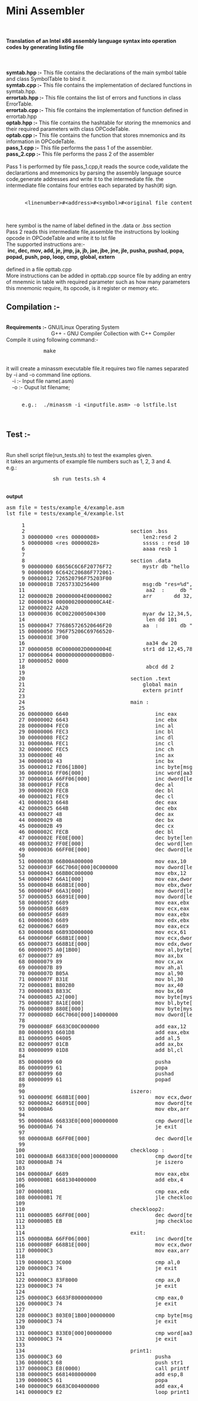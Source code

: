 <h1>Mini Assembler</h1>
<br/>
<h4>Translation of an Intel x86 assembly language syntax into operation codes by generating listing file</h4>
<br/>
<br/>
<strong>symtab.hpp :-</strong> This file contains the declarations of the main symbol table and class SymbolTable to bind it.
<br/>
<strong>symtab.cpp :-</strong> This file contains the implementation of declared functions in symtab.hpp.
<br/>
<strong>errortab.hpp :-</strong> This file contains the list of errors and functions in class ErrorTable.
<br/>
<strong>errortab.cpp :-</strong> This file contains the implementation of function defined in errortab.hpp
<br/>
<strong>optab.hpp :-</strong> This file contains the hashtable for storing the mnemonics and their required parameters with class OPCodeTable.
<br/>
<strong>optab.cpp :-</strong> This file contains the function that stores mnemonics and its information in OPCodeTable.
<br/>
<strong>pass_1.cpp :-</strong> This file performs the pass 1 of the assembler.
<br/>
<strong>pass_2.cpp :-</strong> This file performs the pass 2 of the assembler
<br/> 
<br/>
Pass 1 is performed by file pass_1.cpp,it reads the source code,validate the declarartions and mnemonics by parsing the assembly language source code,generate addresses and write it to the intermediate file.
the intermediate file contains four entries each separated by hash(#) sign.
<br/><br/>
<pre>
&nbsp;&nbsp;&nbsp;&nbsp;  &lt;linenumber&gt;#&lt;address&gt;#&lt;symbol&gt;#&lt;original_file_content&gt;#
</pre>
<br/>

here symbol is the name of label defined in the .data or .bss section
<br/>
Pass 2 reads this intermediate file,assemble the instructions by looking opcode in OPCodeTable and write it to lst file
<br/>
The supported instructions are:-<br/>
 &nbsp;<b>inc, dec, mov, add, je, jmp, ja, jb, jae, jbe, jne, jle, pusha, pushad, popa, popad, push, pop, loop, cmp, global, extern </b>
<br/>
</br>
defined in a file opttab.cpp<br/>
More instructions can be added in opttab.cpp source file by adding an entry of mnemnic in table with required parameter such as how many parameters this mnemonic require, its opcode, is it register or memory etc.
<br/>
<h2>Compilation :-</h2>
<br/>
<strong>Requirements :-</strong> GNU/Linux Operating System<br/>
&nbsp;&nbsp;&nbsp;&nbsp;&nbsp;&nbsp;&nbsp;&nbsp;&nbsp;&nbsp;&nbsp;&nbsp;&nbsp;&nbsp;&nbsp;&nbsp;&nbsp;&nbsp;&nbsp;&nbsp;&nbsp;&nbsp;&nbsp;&nbsp;&nbsp;&nbsp;&nbsp;&nbsp;&nbsp;&nbsp;                G++ - GNU Compiler Collection with C++ Compiler
<br/>
Compile it using following command:-
<pre>&nbsp;&nbsp;&nbsp;&nbsp;&nbsp;&nbsp;&nbsp;&nbsp;&nbsp;&nbsp;&nbsp; make</pre>
<br/>
it will create a minassm executable file.it requires two file names separated by -i and -o command line options.
<br/>
&nbsp;&nbsp;&nbsp;&nbsp;-i :- Input file name(.asm)<br/>
&nbsp;&nbsp;&nbsp;&nbsp;-o :- Ouput lst filename;<br/>

<br/>
<pre>&nbsp;&nbsp;&nbsp;&nbsp; e.g.:  ./minassm -i &lt;inputfile.asm&gt; -o lstfile.lst </pre>
<br/>
<h2>Test :-</h2>
<br/>
Run shell script file(run_tests.sh) to test the examples given.<br/>
it takes an arguments of example file numbers such as 1, 2, 3 and 4.
<br/>
e.g.:<br/>
<pre>&nbsp;&nbsp;&nbsp;&nbsp;&nbsp;&nbsp;&nbsp;&nbsp;&nbsp;&nbsp;&nbsp;&nbsp;&nbsp;&nbsp; sh run_tests.sh 4 </pre>
<br/>
<b>output</b>
<br/>

<pre>asm file = tests/example_4/example.asm
lst file = tests/example_4/example.lst

     1                                  
     2                                  section .bss
     3 00000000 &lt;res 00000008&gt;              len2:resd 2
     5 00000008 &lt;res 00000028&gt;              sssss : resd 10
     6                                      aaaa resb 1
     7                                  
     8                                  section .data
     9 00000000 68656C6C6F20776F72          mystr db &quot;hello world, how are you ?&quot;,0
     9 00000009 6C642C20686F772061-
     9 00000012 726520796F75203F00
    10 0000001B 7265733D256400              msg:db &quot;res=%d&quot;,0
    11                                       aa2  :   	db &quot;this is string&quot;
    12 0000002B 200000004E00000002          arr       dd 32, 78  , 2,	32,	212134562
    12 00000034 00000020000000CA4E-
    12 00000022 AA20
    13 00000036 0C00220005004300            myar dw 12,34,5,67
    14                                       len dd 101
    15 00000047 776865726520646F20          aa  :   	db &quot;where do you live ?&quot;,0
    15 00000050 796F75206C69766520-
    15 0000003E 3F00
    16                                       aa34 dw 20
    17 0000005B 0C0000002D0000004E          str1 dd 12,45,78,00,11
    17 00000064 000000000000000B00-
    17 00000052 0000
    18                                       abcd dd 2
    19                                  
    20                                  section .text
    21                                      global main
    22                                      extern printf
    23                                  
    24                                  main : 
    25                                  
    26 00000000 6640                            inc eax
    27 00000002 6643                            inc ebx
    28 00000004 FEC0                            inc al
    29 00000006 FEC3                            inc bl
    30 00000008 FEC2                            inc dl
    31 0000000A FEC1                            inc cl
    32 0000000C FEC5                            inc ch
    33 0000000E 40                              inc ax
    34 00000010 43                              inc bx
    35 00000012 FE06[1B00]                      inc byte[msg]
    36 00000016 FF06[000]                       inc word[aa34]
    37 0000001A 66FF06[000]                     inc dword[len2]
    38 0000001F FEC8                            dec al
    39 00000020 FECB                            dec bl
    40 00000021 FEC9                            dec cl
    41 00000023 6648                            dec eax
    42 00000025 664B                            dec ebx
    43 00000027 48                              dec ax
    44 00000029 4B                              dec bx
    45 0000002B 49                              dec cx
    46 0000002C FECB                            dec bl
    47 0000002E FE0E[000]                       dec byte[len]
    48 00000032 FF0E[000]                       dec word[len]
    49 00000036 66FF0E[000]                     dec dword[len]
    50                                  
    51 0000003B 66B00A000000                    mov eax,10
    52 0000003F 66C7060[000]0C000000            mov dword[len],12
    53 00000043 66BB0C000000                    mov ebx,12
    54 00000047 66A1[000]                       mov eax,dword[len]
    55 0000004B 668B1E[000]                     mov ebx,dword[len]
    56 0000004F 66A3[000]                       mov dword[len2],eax
    57 00000053 66891E[000]                     mov dword[len2],ebx
    58 00000057 6689                            mov eax,ebx
    59 0000005B 6689                            mov ecx,eax
    60 0000005F 6689                            mov eax,ebx
    61 00000063 6689                            mov edx,ebx
    62 00000067 6689                            mov eax,ecx
    63 0000006B 66B93D000000                    mov ecx,61
    64 0000006F 668B1E[000]                     mov ecx,dword[len]
    65 00000073 668B1E[000]                     mov edx,dword[len]
    66 00000075 A0[1B00]                        mov al,byte[msg]
    67 00000077 89                              mov ax,bx
    68 00000079 89                              mov cx,ax
    69 0000007B 89                              mov ah,al
    70 0000007D B05A                            mov al,90
    71 0000007F B31E                            mov bl,30
    72 00000081 B80280                          mov ax,40
    73 00000083 B833C                           mov bx,60
    74 00000085 A2[000]                         mov byte[mystr],al
    75 00000087 8A1E[000]                       mov bl,byte[mystr]
    76 00000089 880E[000]                       mov byte[mystr],cl
    77 0000008D 66C7060[000]14000000            mov dword[len],20
    78                                  
    79 0000008F 6683C00C000000                  add eax,12
    80 00000093 6601D8                          add eax,ebx
    81 00000095 04005                           add al,5
    82 00000097 01CB                            add ax,bx
    83 00000099 01D8                            add bl,cl
    84                                  
    85 00000099 60                              pusha
    86 00000099 61                              popa
    87 00000099 60                              pushad
    88 00000099 61                              popad
    89                                  
    90                                  iszero:
    91 0000009E 668B1E[000]                     mov ecx,dword[len]
    92 000000A2 66891E[000]                     mov dword[temp],ecx
    93 000000A6                                 mov ebx,arr
    94                                  
    95 000000A6 66833E0[000]00000000            cmp dword[len2],0
    96 000000A6 74                              je exit
    97                                  
    98 000000AB 66FF0E[000]                     dec dword[len2]
    99                                  
   100                                  checkloop :    	
   101 000000AB 66833E0[000]00000000            cmp dword[temp],0
   102 000000AB 74                              je iszero
   103                                  
   104 000000AF 6689                            mov eax,ebx
   105 000000B1 6681304000000                   add ebx,4
   106                                  
   107 000000B1                                 cmp eax,edx
   108 000000B1 7E                              jle checkloop2
   109                                  
   110                                  checkloop2:
   111 000000B5 66FF0E[000]                     dec dword[temp]
   112 000000B5 EB                              jmp checkloop
   113                                  
   114                                  exit:
   115 000000BA 66FF06[000]                     inc dword[temp]
   116 000000BF 668B1E[000]                     mov ecx,dword[temp]
   117 000000C3                                 mov eax,arr
   118                                  
   119 000000C3 3C000                           cmp al,0
   120 000000C3 74                              je exit
   121                                  
   122 000000C3 83F8000                         cmp ax,0
   123 000000C3 74                              je exit
   124                                  
   125 000000C3 6683F8000000000                 cmp eax,0
   126 000000C3 74                              je exit
   127                                  
   128 000000C3 803E0[1B00]00000000             cmp byte[msg],0
   129 000000C3 74                              je exit
   130                                  
   131 000000C3 833E0[000]00000000              cmp word[aa34],0
   132 000000C3 74                              je exit
   133                                  
   134                                  print1:
   135 000000C3 60                              pusha
   136 000000C3 68                              push str1
   137 000000C3 E8(0000)                        call printf
   138 000000C5 6681408000000                   add esp,8
   139 000000C5 61                              popa
   140 000000C9 6683C004000000                  add eax,4
   141 000000C9 E2                              loop print1
</pre>
